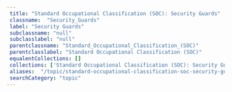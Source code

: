 ```yaml
--- 
 title: "Standard Occupational Classification (SOC): Security Guards" 
 classname:  "Security_Guards" 
 label: "Security Guards" 
 subclassname: "null" 
 subclasslabel: "null" 
 parentclassname: "Standard_Occupational_Classification_(SOC)" 
 parentclasslabel: "Standard Occupational Classification (SOC)" 
 equalentCollections: [] 
 collections: ['Standard Occupational Classification (SOC): Security Guards']
 aliases:  "/topic/standard-occupational-classification-soc-security-guards"  
 searchCategory: "topic" 
---
```

